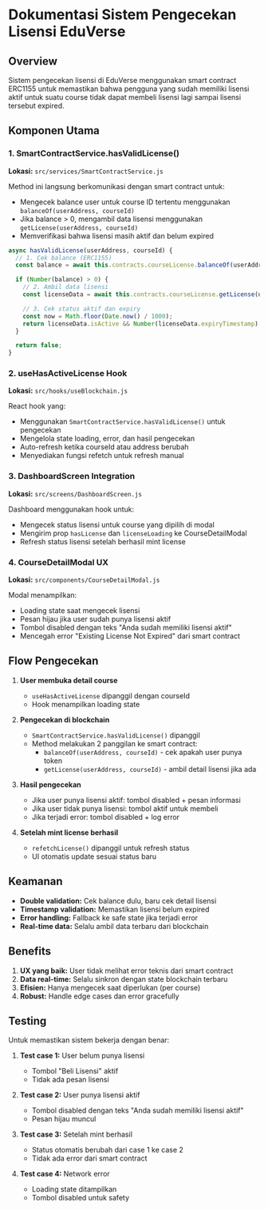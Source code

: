 # Dokumentasi Sistem Pengecekan Lisensi EduVerse

## Overview

Sistem pengecekan lisensi di EduVerse menggunakan smart contract ERC1155 untuk memastikan bahwa pengguna yang sudah memiliki lisensi aktif untuk suatu course tidak dapat membeli lisensi lagi sampai lisensi tersebut expired.

## Komponen Utama

### 1. SmartContractService.hasValidLicense()

**Lokasi:** `src/services/SmartContractService.js`

Method ini langsung berkomunikasi dengan smart contract untuk:

- Mengecek balance user untuk course ID tertentu menggunakan `balanceOf(userAddress, courseId)`
- Jika balance > 0, mengambil data lisensi menggunakan `getLicense(userAddress, courseId)`
- Memverifikasi bahwa lisensi masih aktif dan belum expired

```javascript
async hasValidLicense(userAddress, courseId) {
  // 1. Cek balance (ERC1155)
  const balance = await this.contracts.courseLicense.balanceOf(userAddress, courseId);

  if (Number(balance) > 0) {
    // 2. Ambil data lisensi
    const licenseData = await this.contracts.courseLicense.getLicense(userAddress, courseId);

    // 3. Cek status aktif dan expiry
    const now = Math.floor(Date.now() / 1000);
    return licenseData.isActive && Number(licenseData.expiryTimestamp) > now;
  }

  return false;
}
```

### 2. useHasActiveLicense Hook

**Lokasi:** `src/hooks/useBlockchain.js`

React hook yang:

- Menggunakan `SmartContractService.hasValidLicense()` untuk pengecekan
- Mengelola state loading, error, dan hasil pengecekan
- Auto-refresh ketika courseId atau address berubah
- Menyediakan fungsi refetch untuk refresh manual

### 3. DashboardScreen Integration

**Lokasi:** `src/screens/DashboardScreen.js`

Dashboard menggunakan hook untuk:

- Mengecek status lisensi untuk course yang dipilih di modal
- Mengirim prop `hasLicense` dan `licenseLoading` ke CourseDetailModal
- Refresh status lisensi setelah berhasil mint license

### 4. CourseDetailModal UX

**Lokasi:** `src/components/CourseDetailModal.js`

Modal menampilkan:

- Loading state saat mengecek lisensi
- Pesan hijau jika user sudah punya lisensi aktif
- Tombol disabled dengan teks "Anda sudah memiliki lisensi aktif"
- Mencegah error "Existing License Not Expired" dari smart contract

## Flow Pengecekan

1. **User membuka detail course**

   - `useHasActiveLicense` dipanggil dengan courseId
   - Hook menampilkan loading state

2. **Pengecekan di blockchain**

   - `SmartContractService.hasValidLicense()` dipanggil
   - Method melakukan 2 panggilan ke smart contract:
     - `balanceOf(userAddress, courseId)` - cek apakah user punya token
     - `getLicense(userAddress, courseId)` - ambil detail lisensi jika ada

3. **Hasil pengecekan**

   - Jika user punya lisensi aktif: tombol disabled + pesan informasi
   - Jika user tidak punya lisensi: tombol aktif untuk membeli
   - Jika terjadi error: tombol disabled + log error

4. **Setelah mint license berhasil**
   - `refetchLicense()` dipanggil untuk refresh status
   - UI otomatis update sesuai status baru

## Keamanan

- **Double validation:** Cek balance dulu, baru cek detail lisensi
- **Timestamp validation:** Memastikan lisensi belum expired
- **Error handling:** Fallback ke safe state jika terjadi error
- **Real-time data:** Selalu ambil data terbaru dari blockchain

## Benefits

1. **UX yang baik:** User tidak melihat error teknis dari smart contract
2. **Data real-time:** Selalu sinkron dengan state blockchain terbaru
3. **Efisien:** Hanya mengecek saat diperlukan (per course)
4. **Robust:** Handle edge cases dan error gracefully

## Testing

Untuk memastikan sistem bekerja dengan benar:

1. **Test case 1:** User belum punya lisensi

   - Tombol "Beli Lisensi" aktif
   - Tidak ada pesan lisensi

2. **Test case 2:** User punya lisensi aktif

   - Tombol disabled dengan teks "Anda sudah memiliki lisensi aktif"
   - Pesan hijau muncul

3. **Test case 3:** Setelah mint berhasil

   - Status otomatis berubah dari case 1 ke case 2
   - Tidak ada error dari smart contract

4. **Test case 4:** Network error
   - Loading state ditampilkan
   - Tombol disabled untuk safety
